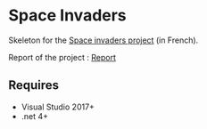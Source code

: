 # Space Invaders

Skeleton for the [Space invaders project](https://perso.esiee.fr/~perretb/I3FM/POO1/projet/) (in French).

Report of the project : [Report](SpaceInvaders/blob/main/Rapport%20Space%20Invaders%20Michel%20CHEN%20_%20Valeria%20ASMAT.pdf)

## Requires 

- Visual Studio 2017+
- .net 4+
